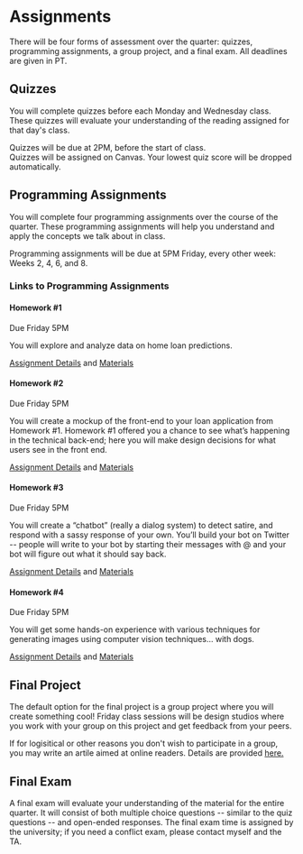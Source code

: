 # Assignments

There will be four forms of assessment over the quarter: quizzes, programming assignments, a group project, and a final exam. All deadlines are given in PT.

## Quizzes

You will complete quizzes before each Monday and Wednesday class. These quizzes will evaluate your understanding of the reading assigned for that day's class.  

Quizzes will be due at 2PM, before the start of class.  
Quizzes will be assigned on Canvas.
Your lowest quiz score will be dropped automatically. 

## Programming Assignments

You will complete four programming assignments over the course of the quarter. These programming assignments will help you understand and apply the concepts we talk about in class. 

Programming assignments will be due at 5PM Friday, every other week: Weeks 2, 4, 6, and 8.

### Links to Programming Assignments 

#### Homework #1
Due Friday 5PM  

You will explore and analyze data on home loan predictions.  

[Assignment Details](https://docs.google.com/document/d/1HdgWqdM1vi-yYM_3OAsbSxvxr5zNfiBmqG0sHxqJViQ/edit?usp=sharing) and [Materials](https://drive.google.com/drive/folders/1Brk9t6k3TwUgiqbbUhWvgjdXCfyKV3G5?usp=sharing) 

#### Homework #2
Due Friday 5PM  

You will create a mockup of the front-end to your loan application from Homework #1. Homework #1 offered you a chance to see what’s happening in the technical back-end; here you will make design decisions for what users see in the front end.  

[Assignment Details](https://docs.google.com/document/d/1UWjBOvPt54EPQLNlaKxuspMXrzrAL5QO2xdhqDBI1I0/edit?usp=sharing) and [Materials](https://drive.google.com/drive/folders/1Wy3kE-5CMlDWPr_DReif-ImtrkO6lciW?usp=sharing) 

#### Homework #3
Due Friday 5PM  

You will create a “chatbot” (really a dialog system) to detect satire, and respond with a sassy response of your own. You’ll build your bot on Twitter -- people will write to your bot by starting their messages with @<yourbot> and your bot will figure out what it should say back.  

[Assignment Details](https://docs.google.com/document/d/1gxAIkcAxu5toPL-aHDaeJVaDqmzQKkSUnLZ5nM17hmo/edit?usp=sharing) and [Materials](https://drive.google.com/drive/folders/1rjRX1JRIYkfwctYpmtxP2R8jISmOxCNE?usp=sharing) 

#### Homework #4
Due Friday 5PM  

You will get some hands-on experience with various techniques for generating images using computer vision techniques… with dogs.   

[Assignment Details](https://docs.google.com/document/d/1YDF1gOH0esCauIwjuJwSUbLtTvu5Xe9pscr3rgpXjk8/edit?usp=sharing) and [Materials](https://docs.google.com/document/d/1YDF1gOH0esCauIwjuJwSUbLtTvu5Xe9pscr3rgpXjk8/edit?usp=sharing) 


## Final Project

The default option for the final project is a group project where you will create something cool! Friday class sessions will be design studios where you work with your group on this project and get feedback from your peers. 

If for logisitical or other reasons you don't wish to participate in a group, you may write an artile aimed at online readers. Details are provided [here.]()


## Final Exam

A final exam will evaluate your understanding of the material for the entire quarter. It will consist of both multiple choice questions -- similar to the quiz questions -- and open-ended responses. The final exam time is assigned by the university; if you need a conflict exam, please contact myself and the TA.
